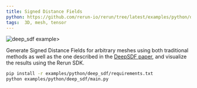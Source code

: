 ```yaml
---
title: Signed Distance Fields
python: https://github.com/rerun-io/rerun/tree/latest/examples/python/deep_sdf/main.py
tags:  3D, mesh, tensor
---
```


![deep_sdf example>](https://static.rerun.io/b56f2cb92fecf99da7c60d396dc1e981d7a50c85_deep_sdf1.png)

Generate Signed Distance Fields for arbitrary meshes using both traditional methods as well as the one described in the [DeepSDF paper](https://arxiv.org/abs/1901.05103), and visualize the results using the Rerun SDK.

```bash
pip install -r examples/python/deep_sdf/requirements.txt
python examples/python/deep_sdf/main.py
```
